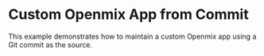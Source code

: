 # Custom Openmix App from Commit

This example demonstrates how to maintain a custom Openmix app using a Git commit as the source.
